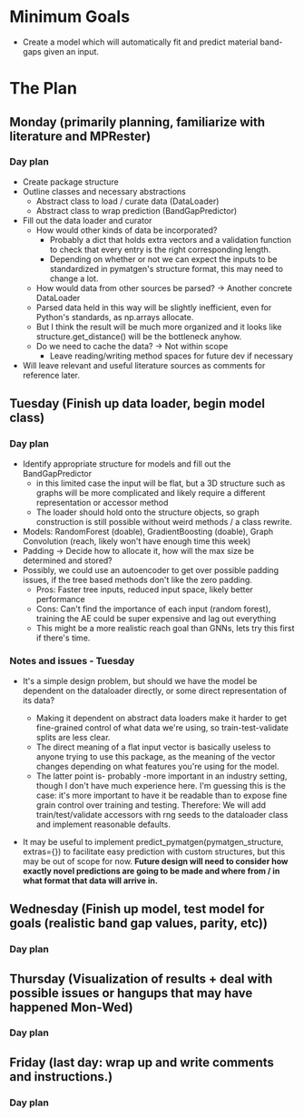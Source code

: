 # Minimum Goals
- Create a model which will automatically fit and predict material band-gaps given an input. 

# The Plan
## Monday (primarily planning, familiarize with literature and MPRester)
### Day plan
- Create package structure
- Outline classes and necessary abstractions
    - Abstract class to load / curate data (DataLoader)
    - Abstract class to wrap prediction (BandGapPredictor)
- Fill out the data loader and curator
    - How would other kinds of data be incorporated?
        - Probably a dict that holds extra vectors and a validation function to check that every entry is the right corresponding length.
        - Depending on whether or not we can expect the inputs to be standardized in pymatgen's structure format, this may need to change a lot.
    - How would data from other sources be parsed? -> Another concrete DataLoader
    - Parsed data held in this way will be slightly inefficient, even for Python's standards, as np.arrays allocate.
    - But I think the result will be much more organized and it looks like structure.get_distance() will be the bottleneck anyhow.
    - Do we need to cache the data? -> Not within scope
        - Leave reading/writing method spaces for future dev if necessary
- Will leave relevant and useful literature sources as comments for reference later.

## Tuesday (Finish up data loader, begin model class)
### Day plan
- Identify appropriate structure for models and fill out the BandGapPredictor
    - in this limited case the input will be flat, but a 3D structure such as graphs will be more complicated and likely require a different representation or accessor method
    - The loader should hold onto the structure objects, so graph construction is still possible without weird methods / a class rewrite.
- Models: RandomForest (doable), GradientBoosting (doable), Graph Convolution (reach, likely won't have enough time this week)
- Padding -> Decide how to allocate it, how will the max size be determined and stored?
- Possibly, we could use an autoencoder to get over possible padding issues, if the tree based methods don't like the zero padding. 
    - Pros: Faster tree inputs, reduced input space, likely better performance
    - Cons: Can't find the importance of each input (random forest), training the AE could be super expensive and lag out everything
    - This might be a more realistic reach goal than GNNs, lets try this first if there's time. 


### Notes and issues - Tuesday
- It's a simple design problem, but should we have the model be dependent on the dataloader directly, or some direct representation of its data? 
    - Making it dependent on abstract data loaders make it harder to get fine-grained control of what data we're using, so train-test-validate splits are less clear. 
    - The direct meaning of a flat input vector is basically useless to anyone trying to use this package, as the meaning of the vector changes depending on what features you're using for the model.
    - The latter point is- probably -more important in an industry setting, though I don't have much experience here. I'm guessing this is the case: it's more important to have it be readable than to expose fine grain control over training and testing. Therefore: We will add train/test/validate accessors with rng seeds to the dataloader class and implement reasonable defaults. 

- It may be useful to implement predict_pymatgen(pymatgen_structure, extras={}) to facilitate easy prediction with custom structures, but this may be out of scope for now. **Future design will need to consider how exactly novel predictions are going to be made and where from / in what format that data will arrive in.**  

## Wednesday (Finish up model, test model for goals (realistic band gap values, parity, etc))
### Day plan

## Thursday (Visualization of results + deal with possible issues or hangups that may have happened Mon-Wed)
### Day plan

## Friday (last day: wrap up and write comments and instructions.)
### Day plan

